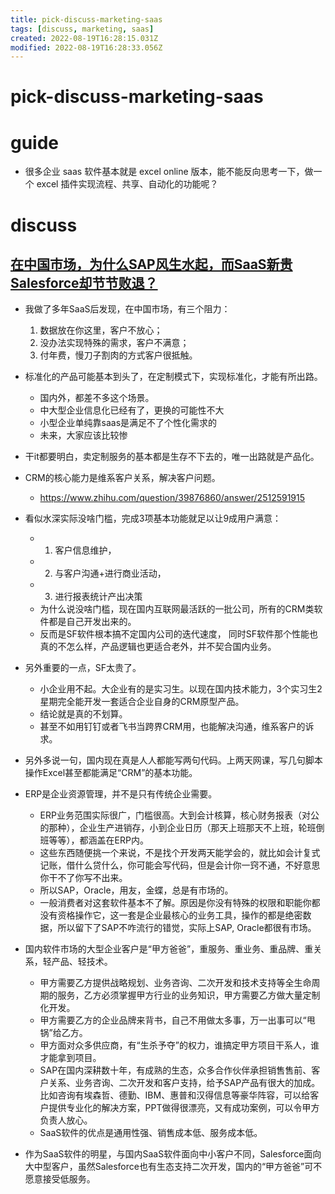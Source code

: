 ```yaml
---
title: pick-discuss-marketing-saas
tags: [discuss, marketing, saas]
created: 2022-08-19T16:28:15.031Z
modified: 2022-08-19T16:28:33.056Z
---
```


# pick-discuss-marketing-saas

# guide

- 很多企业 saas 软件基本就是 excel online 版本，能不能反向思考一下，做一个 excel 插件实现流程、共享、自动化的功能呢？
# discuss

## 

## 

## [在中国市场，为什么SAP风生水起，而SaaS新贵Salesforce却节节败退？](https://www.zhihu.com/question/39876860/answers/updated)

- 我做了多年SaaS后发现，在中国市场，有三个阻力：
  1. 数据放在你这里，客户不放心；
  2. 没办法实现特殊的需求，客户不满意；
  3. 付年费，慢刀子割肉的方式客户很抵触。

- 标准化的产品可能基本到头了，在定制模式下，实现标准化，才能有所出路。
  - 国内外，都差不多这个场景。
  - 中大型企业信息化已经有了，更换的可能性不大
  - 小型企业单纯靠saas是满足不了个性化需求的
  - 未来，大家应该比较惨
- 干it都要明白，卖定制服务的基本都是生存不下去的，唯一出路就是产品化。

- CRM的核心能力是维系客户关系，解决客户问题。
  - https://www.zhihu.com/question/39876860/answer/2512591915
- 看似水深实际没啥门槛，完成3项基本功能就足以让9成用户满意：
  - 1. 客户信息维护，
  - 2. 与客户沟通+进行商业活动，
  - 3. 进行报表统计产出决策
  - 为什么说没啥门槛，现在国内互联网最活跃的一批公司，所有的CRM类软件都是自己开发出来的。
  - 反而是SF软件根本搞不定国内公司的迭代速度， 同时SF软件那个性能也真的不怎么样，产品逻辑也更适合老外，并不契合国内业务。
- 另外重要的一点，SF太贵了。
  - 小企业用不起。大企业有的是实习生。以现在国内技术能力，3个实习生2星期完全能开发一套适合企业自身的CRM原型产品。
  - 结论就是真的不划算。
  - 甚至不如用钉钉或者飞书当跨界CRM用，也能解决沟通，维系客户的诉求。
- 另外多说一句，国内现在真是人人都能写两句代码。上两天网课，写几句脚本操作Excel甚至都能满足“CRM”的基本功能。
- ERP是企业资源管理，并不是只有传统企业需要。
  - ERP业务范围实际很广，门槛很高。大到会计核算，核心财务报表（对公的那种），企业生产进销存，小到企业日历（那天上班那天不上班，轮班倒班等等），都涵盖在ERP内。
  - 这些东西随便挑一个来说，不是找个开发两天能学会的，就比如会计复式记账，借什么贷什么，你可能会写代码，但是会计你一窍不通，不好意思你干不了你写不出来。
  - 所以SAP，Oracle，用友，金蝶，总是有市场的。
  - 一般消费者对这套软件基本不了解。原因是你没有特殊的权限和职能你都没有资格操作它，这一套是企业最核心的业务工具，操作的都是绝密数据，所以留下了SAP不咋流行的错觉，实际上SAP, Oracle都很有市场。

- 国内软件市场的大型企业客户是“甲方爸爸”，重服务、重业务、重品牌、重关系，轻产品、轻技术。
  - 甲方需要乙方提供战略规划、业务咨询、二次开发和技术支持等全生命周期的服务，乙方必须掌握甲方行业的业务知识，甲方需要乙方做大量定制化开发。
  - 甲方需要乙方的企业品牌来背书，自己不用做太多事，万一出事可以“甩锅”给乙方。
  - 甲方面对众多供应商，有“生杀予夺”的权力，谁搞定甲方项目干系人，谁才能拿到项目。
  - SAP在国内深耕数十年，有成熟的生态，众多合作伙伴承担销售售前、客户关系、业务咨询、二次开发和客户支持，给予SAP产品有很大的加成。比如咨询有埃森哲、德勤、IBM、惠普和汉得信息等豪华阵容，可以给客户提供专业化的解决方案，PPT做得很漂亮，又有成功案例，可以令甲方负责人放心。
  - SaaS软件的优点是通用性强、销售成本低、服务成本低。
- 作为SaaS软件的明星，与国内SaaS软件面向中小客户不同，Salesforce面向大中型客户，虽然Salesforce也有生态支持二次开发，国内的“甲方爸爸”可不愿意接受低服务。
